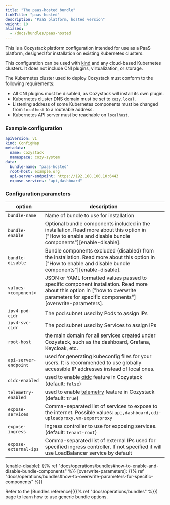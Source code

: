 ```yaml
---
title: "The paas-hosted bundle"
linkTitle: "paas-hosted"
description: "PaaS platform, hosted version"
weight: 10
aliases:
  - /docs/bundles/paas-hosted
---
```


This is a Cozystack platform configuration intended for use as a PaaS platform, designed for installation on existing Kubernetes clusters.

This configuration can be used with [kind](https://kind.sigs.k8s.io/) and any cloud-based Kubernetes clusters.
It does not include CNI plugins, virtualization, or storage.

The Kubernetes cluster used to deploy Cozystack must conform to the following requirements:

* All CNI plugins must be disabled, as Cozystack will install its own plugin.
* Kubernetes cluster DNS domain must be set to `cozy.local`.
* Listening address of some Kubernetes components must be changed from `localhost` to a routeable address.
* Kubernetes API server must be reachable on `localhost`.


### Example configuration

```yaml
apiVersion: v1
kind: ConfigMap
metadata:
  name: cozystack
  namespace: cozy-system
data:
  bundle-name: "paas-hosted"
  root-host: example.org
  api-server-endpoint: https://192.168.100.10:6443
  expose-services: "api,dashboard"
```

### Configuration parameters

| option | description |
|--------|-------------|
| `bundle-name` | Name of bundle to use for installation |
| `bundle-enable`       | Optional bundle components included in the installation. Read more about this option in ["How to enable and disable bundle components"][enable-disable].                              |
| `bundle-disable`      | Bundle components excluded (disabled) from the installation. Read more about this option in ["How to enable and disable bundle components"][enable-disable].                          |
| `values-<component>` | JSON or YAML formatted values passed to specific component installation. Read more about this option in ["how to overwrite parameters for specific components"][overwrite-parameters]. |
| `ipv4-pod-cidr` | The pod subnet used by Pods to assign IPs |
| `ipv4-svc-cidr` | The pod subnet used by Services to assign IPs |
| `root-host` | the main domain for all services created under Cozystack, such as the dashboard, Grafana, Keycloak, etc. |
| `api-server-endpoint` | used for generating kubeconfig files for your users. It is recommended to use globally accessible IP addresses instead of local ones. |
| `oidc-enabled` | used to enable [oidc](/docs/operations/oidc/) feature in Cozystack (default: `false`) |
| `telemetry-enabled` | used to enable [telemetry](/docs/operations/telemetry/) feature in Cozystack (default: `true`) |
| `expose-services` | Comma-separated list of services to expose to the internet. Possible values: `api,dashboard,cdi-uploadproxy,vm-exportproxy` |
| `expose-ingress` | Ingress controller to use for exposing services. (default: `tenant-root`) |
| `expose-external-ips` | Comma-separated list of external IPs used for specified ingress controller. If not specified it will use LoadBalancer service by default |

[enable-disable]: {{% ref "docs/operations/bundles#how-to-enable-and-disable-bundle-components" %}}
[overwrite-parameters]: {{% ref "docs/operations/bundles#how-to-overwrite-parameters-for-specific-components" %}}

Refer to the [Bundles reference]({{% ref "docs/operations/bundles" %}}) page to learn how to use generic bundle options.
